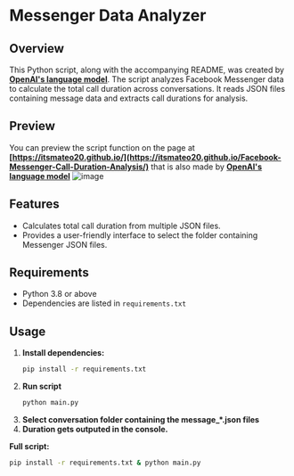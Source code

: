 # Messenger Data Analyzer

## Overview

This Python script, along with the accompanying README, was created by **[OpenAI's language model](chat.openai.com)**. The script analyzes Facebook Messenger data to calculate the total call duration across conversations. It reads JSON files containing message data and extracts call durations for analysis.

## Preview

You can preview the script function on the page at **[https://itsmateo20.github.io/](https://itsmateo20.github.io/Facebook-Messenger-Call-Duration-Analysis/)** that is also made by **[OpenAI's language model](chat.openai.com)**
![image](https://github.com/ItsMateo20/Facebook-Messenger-Call-Duration-Analysis/assets/84156177/9ad6d7b7-8f66-4a72-9f4d-3acd9096799f)


## Features

- Calculates total call duration from multiple JSON files.
- Provides a user-friendly interface to select the folder containing Messenger JSON files.

## Requirements

- Python 3.8 or above
- Dependencies are listed in `requirements.txt`

## Usage

1. **Install dependencies:**
   ```bash
   pip install -r requirements.txt
2. **Run script**
   ```bash
   python main.py
   ```
3. **Select conversation folder containing the message_*.json files**
4. **Duration gets outputed in the console.**

**Full script:**
```bash
pip install -r requirements.txt & python main.py
```
